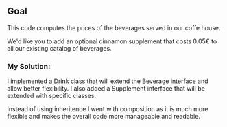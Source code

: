 ## Goal
This code computes the prices of the beverages served in our coffe house.

We'd like you to add an optional cinnamon supplement that costs 0.05€
to all our existing catalog of beverages.

### My Solution:
I implemented a Drink class that will extend the Beverage interface and allow better flexibility.
I also added a Supplement interface that will be extended with specific classes.

Instead of using inheritence I went with composition as it is much more flexible and makes the overall code more manageable and readable.
